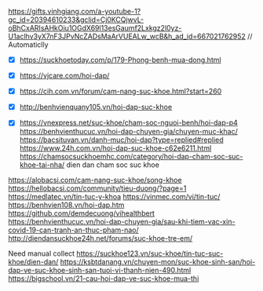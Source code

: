 https://gifts.vinhgiang.com/a-youtube-1?gc_id=20394610233&gclid=Cj0KCQjwvL-oBhCxARIsAHkOiu1OGdX69l13esGaumf2Lxkgz2l0yz-U1aclhv3yX7nF3JPvNcZADsMaArVUEALw_wcB&h_ad_id=667021762952
// Automaticlly
- [x] https://suckhoetoday.com/p/179-Phong-benh-mua-dong.html
- [x] https://vjcare.com/hoi-dap/
- [x] https://cih.com.vn/forum/cam-nang-suc-khoe.html?start=260
- [x] http://benhvienquany105.vn/hoi-dap-suc-khoe
- [x] https://vnexpress.net/suc-khoe/cham-soc-nguoi-benh/hoi-dap-p4
https://benhvienthucuc.vn/hoi-dap-chuyen-gia/chuyen-muc-khac/
https://bacsituvan.vn/danh-muc/hoi-dap?type=replied#replied
https://www.24h.com.vn/hoi-dap-suc-khoe-c62e6211.html
https://chamsocsuckhoemhc.com/category/hoi-dap-cham-soc-suc-khoe-tai-nha/
dien dan cham soc  suc khoe







https://alobacsi.com/cam-nang-suc-khoe/song-khoe
https://hellobacsi.com/community/tieu-duong/?page=1
https://medlatec.vn/tin-tuc-y-khoa
https://vinmec.com/vi/tin-tuc/
https://benhvien108.vn/hoi-dap.htm
https://github.com/demdecuong/vihealthbert
https://benhvienthucuc.vn/hoi-dap-chuyen-gia/sau-khi-tiem-vac-xin-covid-19-can-tranh-an-thuc-pham-nao/
http://diendansuckhoe24h.net/forums/suc-khoe-tre-em/

Need manual collect
https://suckhoe123.vn/suc-khoe/tin-tuc-suc-khoe/dien-dan/
https://ksbtdanang.vn/chuyen-mon/suc-khoe-sinh-san/hoi-dap-ve-suc-khoe-sinh-san-tuoi-vi-thanh-nien-490.html
https://bigschool.vn/21-cau-hoi-dap-ve-suc-khoe-mua-thi




